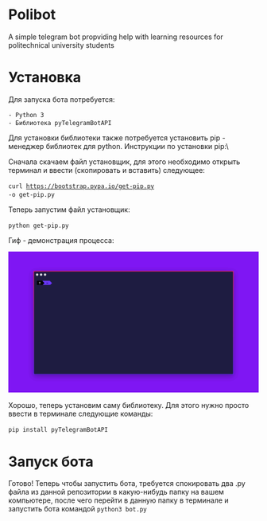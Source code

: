 # Polibot
A simple telegram bot propviding help with learning resources for politechnical university students 

# Установка
Для запуска бота потребуется:
    
    - Python 3
    - Библиотека pyTelegramBotAPI
    
Для установки библиотеки также потребуется установить pip - менеджер библиотек для python. Инструкции по установки pip:\

Сначала скачаем файл установщик, для этого необходимо открыть терминал и ввести (скопировать и вставить) следующее:

<code>curl https://bootstrap.pypa.io/get-pip.py -o get-pip.py</code>

Теперь запустим файл установщик:

<code>python get-pip.py</code>

Гиф - демонстрация процесса:

![](UXG0G.gif)

Хорошо, теперь установим саму библиотеку. Для этого нужно просто ввести в терминале следующие команды:

<code>pip install pyTelegramBotAPI</code>

# Запуск бота

Готово! Теперь чтобы запустить бота, требуется спокировать два .py файла из данной репозитории в какую-нибудь папку на вашем компьютере, после чего перейти в данную папку в терминале и запустить бота командой 
<code>python3 bot.py</code>

